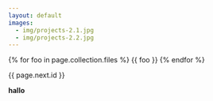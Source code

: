 ```yaml
---
layout: default
images:
  - img/projects-2.1.jpg
  - img/projects-2.2.jpg
---
```


{% for foo in page.collection.files %}
  {{ foo }}
{% endfor  %}

{{ page.next.id }}

**hallo**
